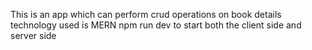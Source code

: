This is an app which can perform crud operations on book details 
technology used is MERN
npm run dev to start both the client side and server side
